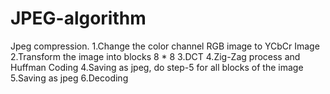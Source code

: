 # JPEG-algorithm


Jpeg compression.
1.Change the color channel RGB image to YCbCr Image
2.Transform the image into blocks 8 * 8
3.DCT
4.Zig-Zag process
and Huffman Coding
4.Saving as jpeg, do step-5 for all blocks of the image
5.Saving as jpeg
6.Decoding

